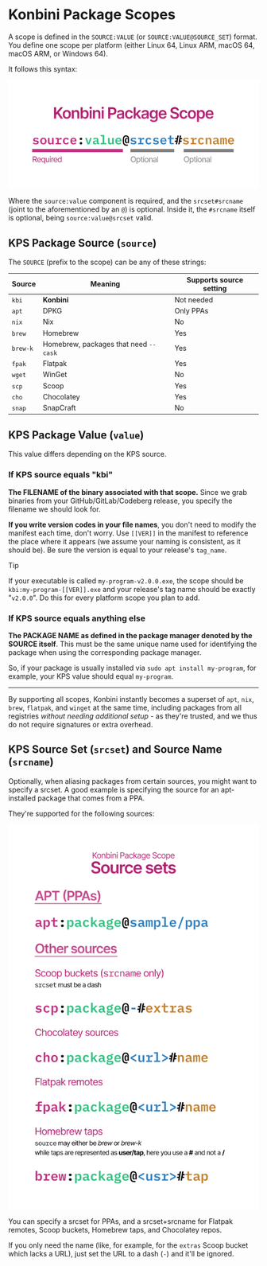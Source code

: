 # Konbini Package Scopes

A scope is defined in the `SOURCE:VALUE` (or `SOURCE:VALUE@SOURCE_SET`) format. You define one scope per platform (either Linux 64, Linux ARM, macOS 64, macOS ARM, or Windows 64).

It follows this syntax:

![Image representing a full KPS](./kps.png)

Where the `source:value` component is required, and the `srcset#srcname` (joint to the aforementioned by an `@`) is optional. Inside it, the `#srcname` itself is optional, being `source:value@srcset` valid.

## KPS Package Source (`source`)

The `SOURCE` (prefix to the scope) can be any of these strings:

| Source   | Meaning                               | Supports source setting |
| -------- | ------------------------------------- | ----------------------- |
| `kbi`    | **Konbini**                           | Not needed              |
| `apt`    | DPKG                                  | Only PPAs               |
| `nix`    | Nix                                   | No                      |
| `brew`   | Homebrew                              | Yes                     |
| `brew-k` | Homebrew, packages that need `--cask` | Yes                     |
| `fpak`   | Flatpak                               | Yes                     |
| `wget`   | WinGet                                | No                      |
| `scp`    | Scoop                                 | Yes                     |
| `cho`    | Chocolatey                            | Yes                     |
| `snap`   | SnapCraft                             | No                      |

## KPS Package Value (`value`)

This value differs depending on the KPS source.

### If KPS source equals "kbi"

**The FILENAME of the binary associated with that scope.** Since we grab binaries from your GitHub/GitLab/Codeberg release, you specify the filename we should look for.

**If you write version codes in your file names**, you don't need to modify the manifest each time, don't worry. Use `[[VER]]` in the manifest to reference the place where it appears (we assume your naming is consistent, as it should be). Be sure the version is equal to your release's `tag_name`.

> [!TIP]
> If your executable is called `my-program-v2.0.0.exe`, the scope should be `kbi:my-program-[[VER]].exe` and your release's tag name should be exactly "`v2.0.0`". Do this for every platform scope you plan to add.

### If KPS source equals anything else

**The PACKAGE NAME as defined in the package manager denoted by the SOURCE itself**. This must be the same unique name used for identifying the package when using the corresponding package manager.

So, if your package is usually installed via `sudo apt install my-program`, for example, your KPS value should equal `my-program`.

---

By supporting all scopes, Konbini instantly becomes a superset of `apt`, `nix`, `brew`, `flatpak`, and `winget` at the same time, including packages from all registries _without needing additional setup_ - as they're trusted, and we thus do not require signatures or extra overhead.

## KPS Source Set (`srcset`) and Source Name (`srcname`)

Optionally, when aliasing packages from certain sources, you might want to specify a srcset. A good example is specifying the source for an apt-installed package that comes from a PPA.

They're supported for the following sources:

![KPS Valid Source sets](./srcsets.png)

You can specify a srcset for PPAs, and a srcset+srcname for Flatpak remotes, Scoop buckets, Homebrew taps, and Chocolatey repos.

If you only need the name (like, for example, for the `extras` Scoop bucket which lacks a URL), just set the URL to a dash (`-`) and it'll be ignored.
